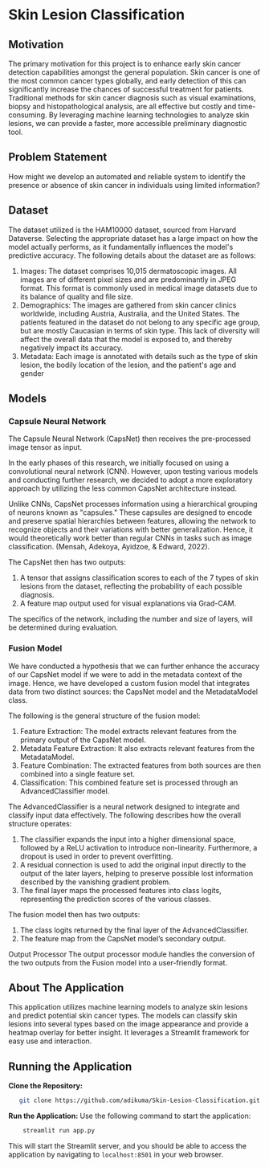 # Skin Lesion Classification

## Motivation

The primary motivation for this project is to enhance early skin cancer detection capabilities amongst the general population. Skin cancer is one of the most common cancer types globally, and early detection of this can significantly increase the chances of successful treatment for patients. Traditional methods for skin cancer diagnosis such as visual examinations, biopsy and histopathological analysis, are all effective but costly and time-consuming. By leveraging machine learning technologies to analyze skin lesions, we can provide a faster, more accessible preliminary diagnostic tool. 

## Problem Statement

How might we develop an automated and reliable system to identify the presence or absence of skin cancer in individuals using limited information?

##	Dataset

The dataset utilized is the HAM10000 dataset, sourced from Harvard Dataverse. Selecting the appropriate dataset has a large impact on how the model actually performs, as it fundamentally influences the model's predictive accuracy. The following details about the dataset are as follows:

1.	Images: The dataset comprises 10,015 dermatoscopic images. All images are of different pixel sizes and are predominantly in JPEG format. This format is commonly used in medical image datasets due to its balance of quality and file size.
2.	Demographics: The images are gathered from skin cancer clinics worldwide, including Austria, Australia, and the United States. The patients featured in the dataset do not belong to any specific age group, but are mostly Caucasian in terms of skin type. This lack of diversity will affect the overall data that the model is exposed to, and thereby negatively impact its accuracy.
3.	Metadata: Each image is annotated with details such as the type of skin lesion, the bodily location of the lesion, and the patient's age and gender

## Models

### Capsule Neural Network

The Capsule Neural Network (CapsNet) then receives the pre-processed image tensor as input. 

In the early phases of this research, we initially focused on using a convolutional neural network (CNN). However, upon testing various models and conducting further research, we decided to adopt a more exploratory approach by utilizing the less common CapsNet architecture instead. 

Unlike CNNs, CapsNet processes information using a hierarchical grouping of neurons known as "capsules." These capsules are designed to encode and preserve spatial hierarchies between features, allowing the network to recognize objects and their variations with better generalization. Hence, it would theoretically work better than regular CNNs in tasks such as image classification. (Mensah, Adekoya, Ayidzoe, & Edward, 2022).

The CapsNet then has two outputs:

1.	A tensor that assigns classification scores to each of the 7 types of skin lesions from the dataset, reflecting the probability of each possible diagnosis. 
2.	A feature map output used for visual explanations via Grad-CAM.

The specifics of the network, including the number and size of layers, will be determined during evaluation. 

### Fusion Model

We have conducted a hypothesis that we can further enhance the accuracy of our CapsNet model if we were to add in the metadata context of the image. Hence, we have developed a custom fusion model that integrates data from two distinct sources: the CapsNet model and the MetadataModel class.

The following is the general structure of the fusion model:

1.	Feature Extraction: The model extracts relevant features from the primary output of the CapsNet model.
2.	Metadata Feature Extraction: It also extracts relevant features from the MetadataModel.
3.	Feature Combination: The extracted features from both sources are then combined into a single feature set.
4.	Classification: This combined feature set is processed through an AdvancedClassifier model.

The AdvancedClassifier is a neural network designed to integrate and classify input data effectively. The following describes how the overall structure operates:

1.	The classifier expands the input into a higher dimensional space, followed by a ReLU activation to introduce non-linearity. Furthermore, a dropout is used in order to prevent overfitting.
2.	A residual connection is used to add the original input directly to the output of the later layers, helping to preserve possible lost information described by the vanishing gradient problem.
3.	The final layer maps the processed features into class logits, representing the prediction scores of the various classes.

The fusion model then has two outputs:

1.	The class logits returned by the final layer of the AdvancedClassifier.
2.	The feature map from the CapsNet model’s secondary output.

Output Processor
The output processor module handles the conversion of the two outputs from the Fusion model into a user-friendly format. 

## About The Application

This application utilizes machine learning models to analyze skin lesions and predict potential skin cancer types. The models can classify skin lesions into several types based on the image appearance and provide a heatmap overlay for better insight. It leverages a Streamlit framework for easy use and interaction.

## Running the Application

**Clone the Repository:**

 ```bash
    git clone https://github.com/adikuma/Skin-Lesion-Classification.git
 ```

**Run the Application:**
Use the following command to start the application:

```bash
    streamlit run app.py
```

This will start the Streamlit server, and you should be able to access the application by navigating to `localhost:8501` in your web browser.
